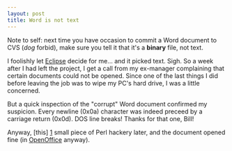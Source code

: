 ```yaml
---
layout: post
title: Word is not text
---
```


Note to self: next time you have occasion to commit a Word document
to CVS (_dog_ forbid), make sure you tell it that it's a __binary__
file, not text.

I foolishly let [Eclipse][] decide for me... and it picked
text. Sigh. So a week after I had left the project, I get a call from
my ex-manager complaining that certain documents could not be
opened. Since one of the last things I did before leaving the job was
to wipe my PC's hard drive, I was a little concerned.

But a quick inspection of the "corrupt" Word document confirmed my
suspicion. Every newline (0x0a) character was indeed preceed by a
carriage return (0x0d). DOS line breaks! Thanks for that one, Bill!

Anyway, [this] [1] small piece of Perl hackery later, and the document
opened fine (in [OpenOffice][] anyway).

[Eclipse]: http://www.eclipse.org/
[OpenOffice]: http://www.openoffice.org/
[1]: http://svn.mojain.com/svn/pub/scripts/dos2unix.pl
